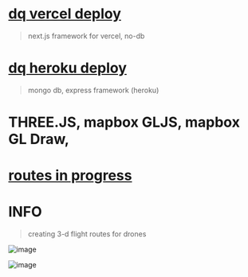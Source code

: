 # [dq vercel deploy](https://droneqube.vercel.app/)
> next.js framework for vercel, no-db

# [dq heroku deploy](https://droneqube-af1f2d011124.herokuapp.com/)
> mongo db, express framework (heroku)
# THREE.JS, mapbox GLJS, mapbox GL Draw, 

# [routes in progress](https://attila5287.github.io/flight-route-3d/)


# INFO
> creating 3-d flight routes for drones

![image](https://github.com/user-attachments/assets/469df02c-8d5a-4235-aa47-b8e8557fb7fa)

![image](https://github.com/user-attachments/assets/7dc18dac-1546-4951-b92a-851faed660d6)

